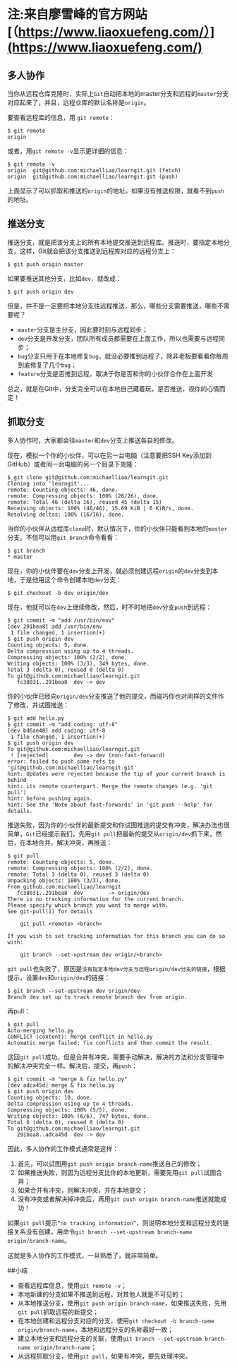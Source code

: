 # 注:来自廖雪峰的官方网站[（https://www.liaoxuefeng.com/）](https://www.liaoxuefeng.com/) #



## 多人协作

当你从远程仓库克隆时，实际上`Git`自动把本地的master分支和远程的`master`分支对应起来了，并且，远程仓库的默认名称是`origin`。

要查看远程库的信息，用	`git remote`：

	$ git remote
	origin
或者，用`git remote -v`显示更详细的信息：

	$ git remote -v
	origin  git@github.com:michaelliao/learngit.git (fetch)
	origin  git@github.com:michaelliao/learngit.git (push)

上面显示了可以抓取和推送的`origin`的地址。如果没有推送权限，就看不到`push`的地址。

## 推送分支

推送分支，就是把该分支上的所有本地提交推送到远程库。推送时，要指定本地分支，这样，Git就会把该分支推送到远程库对应的远程分支上：

	$ git push origin master

如果要推送其他分支，比如`dev`，就改成：

	$ git push origin dev

但是，并不是一定要把本地分支往远程推送，那么，哪些分支需要推送，哪些不需要呢？

* `master`分支是主分支，因此要时刻与远程同步；
* `dev`分支是开发分支，团队所有成员都需要在上面工作，所以也需要与远程同步；
* `bug`分支只用于在本地修复`bug`，就没必要推到远程了，除非老板要看看你每周到底修复了几个`bug`；
* `feature`分支是否推到远程，取决于你是否和你的小伙伴合作在上面开发

总之，就是在Git中，分支完全可以在本地自己藏着玩，是否推送，视你的心情而定！

## 抓取分支

多人协作时，大家都会往`master`和`dev`分支上推送各自的修改。

现在，模拟一个你的小伙伴，可以在另一台电脑（注意要把SSH Key添加到GitHub）或者同一台电脑的另一个目录下克隆：

	$ git clone git@github.com:michaelliao/learngit.git
	Cloning into 'learngit'...
	remote: Counting objects: 46, done.
	remote: Compressing objects: 100% (26/26), done.
	remote: Total 46 (delta 16), reused 45 (delta 15)
	Receiving objects: 100% (46/46), 15.69 KiB | 6 KiB/s, done.
	Resolving deltas: 100% (16/16), done.

当你的小伙伴从远程库`clone`时，默认情况下，你的小伙伴只能看到本地的`master`分支。不信可以用`git branch`命令看看：

	$ git branch
	* master

现在，你的小伙伴要在`dev`分支上开发，就必须创建远程`origin`的`dev`分支到本地，于是他用这个命令创建本地`dev`分支：

	$ git checkout -b dev origin/dev

现在，他就可以在`dev`上继续修改，然后，时不时地把`dev`分支`push`到远程：

	$ git commit -m "add /usr/bin/env"
	[dev 291bea8] add /usr/bin/env
	 1 file changed, 1 insertion(+)
	$ git push origin dev
	Counting objects: 5, done.
	Delta compression using up to 4 threads.
	Compressing objects: 100% (2/2), done.
	Writing objects: 100% (3/3), 349 bytes, done.
	Total 3 (delta 0), reused 0 (delta 0)
	To git@github.com:michaelliao/learngit.git
	   fc38031..291bea8  dev -> dev

你的小伙伴已经向`origin/dev`分支推送了他的提交，而碰巧你也对同样的文件作了修改，并试图推送：

	$ git add hello.py 
	$ git commit -m "add coding: utf-8"
	[dev bd6ae48] add coding: utf-8
	 1 file changed, 1 insertion(+)
	$ git push origin dev
	To git@github.com:michaelliao/learngit.git
	 ! [rejected]        dev -> dev (non-fast-forward)
	error: failed to push some refs to 'git@github.com:michaelliao/learngit.git'
	hint: Updates were rejected because the tip of your current branch is behind
	hint: its remote counterpart. Merge the remote changes (e.g. 'git pull')
	hint: before pushing again.
	hint: See the 'Note about fast-forwards' in 'git push --help' for details.

推送失败，因为你的小伙伴的最新提交和你试图推送的提交有冲突，解决办法也很简单，`Git`已经提示我们，先用`git pull`把最新的提交从`origin/dev`抓下来，然后，在本地合并，解决冲突，再推送：

	$ git pull
	remote: Counting objects: 5, done.
	remote: Compressing objects: 100% (2/2), done.
	remote: Total 3 (delta 0), reused 3 (delta 0)
	Unpacking objects: 100% (3/3), done.
	From github.com:michaelliao/learngit
	   fc38031..291bea8  dev        -> origin/dev
	There is no tracking information for the current branch.
	Please specify which branch you want to merge with.
	See git-pull(1) for details
	
	    git pull <remote> <branch>
	
	If you wish to set tracking information for this branch you can do so with:
	
	    git branch --set-upstream dev origin/<branch>

`git pull`也失败了，原因是`没有指定本地dev分支与远程origin/dev分支的链接`，根据提示，设置`dev`和`origin/dev`的链接：

	$ git branch --set-upstream dev origin/dev
	Branch dev set up to track remote branch dev from origin.

再pull：

	$ git pull
	Auto-merging hello.py
	CONFLICT (content): Merge conflict in hello.py
	Automatic merge failed; fix conflicts and then commit the result.

这回`git pull`成功，但是合并有冲突，需要手动解决，解决的方法和分支管理中的解决冲突完全一样。解决后，提交，再`push`：

	$ git commit -m "merge & fix hello.py"
	[dev adca45d] merge & fix hello.py
	$ git push origin dev
	Counting objects: 10, done.
	Delta compression using up to 4 threads.
	Compressing objects: 100% (5/5), done.
	Writing objects: 100% (6/6), 747 bytes, done.
	Total 6 (delta 0), reused 0 (delta 0)
	To git@github.com:michaelliao/learngit.git
	   291bea8..adca45d  dev -> dev

因此，多人协作的工作模式通常是这样：

1. 首先，可以试图用`git push origin branch-name`推送自己的修改；
2. 如果推送失败，则因为远程分支比你的本地更新，需要先用`git pull`试图合并；
3. 如果合并有冲突，则解决冲突，并在本地提交；
4. 没有冲突或者解决掉冲突后，再用`git push origin branch-name`推送就能成功！

如果`git pull`提示`“no tracking information”`，则说明本地分支和远程分支的链接关系没有创建，用命令`git branch --set-upstream branch-name origin/branch-name`。

这就是多人协作的工作模式，一旦熟悉了，就非常简单。

##小结
* 查看远程库信息，使用`git remote -v`；
* 本地新建的分支如果不推送到远程，对其他人就是不可见的；
* 从本地推送分支，使用`git push origin branch-name`，如果推送失败，先用`git pull`抓取远程的新提交；
* 在本地创建和远程分支对应的分支，使用`git checkout -b branch-name origin/branch-name`，本地和远程分支的名称最好一致；
* 建立本地分支和远程分支的关联，使用`git branch --set-upstream branch-name origin/branch-name`；
* 从远程抓取分支，使用`git pull`，如果有冲突，要先处理冲突。